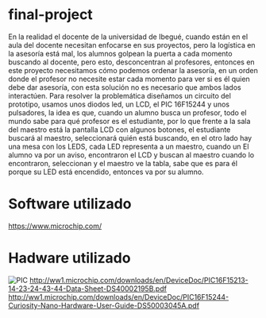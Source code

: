 # final-project
En la realidad el docente de la universidad de Ibegué, cuando están en el aula del docente necesitan enfocarse en sus proyectos, pero la logística en la asesoría está mal, los alumnos golpean la puerta a cada momento buscando al docente, pero esto, desconcentran al profesores, entonces en este proyecto necesitamos cómo podemos ordenar la asesoría, en un orden donde el profesor no necesite estar cada momento para ver si es él quien debe dar asesoría, con esta solución no es necesario que ambos lados interactúen. Para resolver la problemática diseñamos un circuito del prototipo, usamos unos diodos led, un LCD, el PIC 16F15244 y unos pulsadores, la idea es que, cuando un alumno busca un profesor, todo el mundo sabe para qué profesor es el estudiante, por lo que frente a la sala del maestro está la pantalla LCD con algunos botones, el estudiante buscará al maestro, seleccionará quién está buscando, en el otro lado hay una mesa con los LEDS, cada LED representa a un maestro, cuando un El alumno va por un aviso, encontraron el LCD y buscan al maestro cuando lo encontraron, seleccionan y el maestro ve la tabla, sabe que es para él porque su LED está encendido, entonces va por su alumno.

# Software utilizado
https://www.microchip.com/

 # Hadware utilizado
 ![PIC](https://user-images.githubusercontent.com/80794223/119384160-e7c63480-bc89-11eb-97f0-012db99b9400.png)
 http://ww1.microchip.com/downloads/en/DeviceDoc/PIC16F15213-14-23-24-43-44-Data-Sheet-DS40002195B.pdf
 http://ww1.microchip.com/downloads/en/DeviceDoc/PIC16F15244-Curiosity-Nano-Hardware-User-Guide-DS50003045A.pdf
